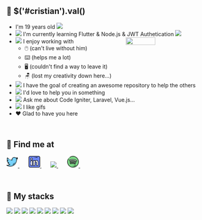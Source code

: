 ## 📣 $('#cristian').val() 

- I'm 19 years old <img src="https://emojis.slackmojis.com/emojis/images/1488512507/1804/aaw_yeah.gif?1488512507" width="30"> 
- <img src="https://emojis.slackmojis.com/emojis/images/1536351075/4595/blob-turtle.gif?1536351075" width="30"> 
  I'm currently learning Flutter & Node.js & JWT Authetication <img src="https://emojis.slackmojis.com/emojis/images/1584726375/8272/blob-cool.gif?1584726375" width="30"> 
  <img width="40%" height="30%" src="https://media.giphy.com/media/Wm8h2gyEY8VnJeru6f/giphy.gif" align=right>
- <img src="https://media.giphy.com/media/WUlplcMpOCEmTGBtBW/giphy.gif" width="30">  I enjoy working with
  - 🖱️ (can't live without him)
  - ⌨️ (helps me a lot)
  - 🖥️ (couldn't find a way to leave it)
  - 🪑 (lost my creativity down here...)
- <img src="https://emojis.slackmojis.com/emojis/images/1579644131/7581/elmofire.gif?1579644131" width="30"> I have the goal of creating an awesome repository to help the others 
- <img src="https://emojis.slackmojis.com/emojis/images/1575409644/7248/baby-yoda-soup.gif?1575409644" width="30"> I'd love to help you in something 
- <img src="https://emojis.slackmojis.com/emojis/images/1602241199/10777/keanu-thanks.gif?1602241199" width="30"> Ask me about Code Igniter, Laravel, Vue.js...
- <img src="https://emojis.slackmojis.com/emojis/images/1523609596/3783/dancing_dog.gif?1523609596" width="30"> I like gifs 
- ❤️ Glad to have you here

<p> &nbsp;&nbsp;&nbsp;&nbsp;&nbsp; </p>

## 📌 Find me at
<p align="left">
  <a href="https://twitter.com/od_cristian" target="_blank">
    <img height="30" src="https://raw.githubusercontent.com/AbhishekMaira10/AbhishekMaira10/master/Resources/png/twitter.png?raw=true">
  </a>&nbsp;&nbsp;&nbsp;&nbsp;&nbsp;
  <a href="https://www.linkedin.com/in/cristian-eduardo-da-silva-596385197/" target="_blank">
    <img height="30" src="https://raw.githubusercontent.com/AbhishekMaira10/AbhishekMaira10/master/linkedin.png?raw=true">
  </a>&nbsp;&nbsp;&nbsp;&nbsp;&nbsp;
  <a href="https://www.instagram.com/od_cristian/" target="_blank">
    <img height="30" src="https://image.flaticon.com/icons/svg/725/725278.svg">
  </a>&nbsp;&nbsp;&nbsp;&nbsp;&nbsp;
  <a href="https://open.spotify.com/user/22pgeqb446mlg7tpixg7sla7a?si=QJivUTOwRUahvmK9K24JSw" target="_blank">
    <img height="30" src="https://raw.githubusercontent.com/AbhishekMaira10/AbhishekMaira10/master/Resources/png/spotify.png?raw=true">
  </a>&nbsp;&nbsp;&nbsp;&nbsp;&nbsp;
</p>

<p> &nbsp;&nbsp;&nbsp;&nbsp;&nbsp; </p>

## 🚀 My stacks
<p align="left">
  <img src="https://emojis.slackmojis.com/emojis/images/1599551048/10416/elephpant.png?1599551048" heigth="35" width="35">
  <img src="https://emojis.slackmojis.com/emojis/images/1536564516/4640/laravel.png?1536564516" heigth="35" width="35">
  <img src="https://emojis.slackmojis.com/emojis/images/1450441296/151/javascript.png?1450441296" heigth="35" width="35">
  <img src="https://emojis.slackmojis.com/emojis/images/1483052921/1537/vue.png?1483052921" heigth="35" width="35">
  <img src="https://emojis.slackmojis.com/emojis/images/1536564030/4639/jquery.png?1536564030" heigth="35" width="35">
  <img src="https://emojis.slackmojis.com/emojis/images/1533423362/4417/flutter.png?1533423362" heigth="35" width="35">
  <img src="https://emojis.slackmojis.com/emojis/images/1535719209/4570/dartlang.png?1535719209" heigth="35" width="35">
  <img src="https://emojis.slackmojis.com/emojis/images/1533733488/4439/mysql.png?1533733488" heigth="35" width="35">
  <img src="https://emojis.slackmojis.com/emojis/images/1588895440/8944/vscode.png?1588895440" heigth="35" width="35">
</p>

<!--
**odCristian/odCristian** is a ✨ _special_ ✨ repository because its `README.md` (this file) appears on your GitHub profile.

Here are some ideas to get you started:

- 🔭 I’m currently working on ...
- 🌱 I’m currently learning ...
- 👯 I’m looking to collaborate on ...
- 🤔 I’m looking for help with ...
- 💬 Ask me about ...
- 📫 How to reach me: ...
- 😄 Pronouns: ...
- ⚡ Fun fact: ...
-->

